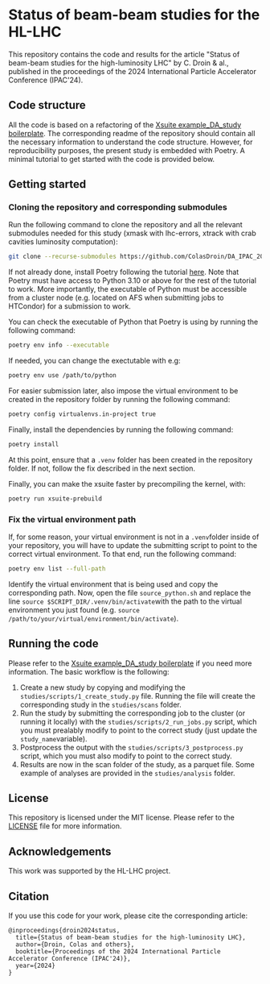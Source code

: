 # Status of beam-beam studies for the HL-LHC

This repository contains the code and results for the article "Status of beam-beam studies for the high-luminosity LHC" by C. Droin & al., published in the proceedings of the 2024 International Particle Accelerator Conference (IPAC'24).

## Code structure

All the code is based on a refactoring of the [Xsuite example_DA_study boilerplate](https://github.com/xsuite/example_DA_study). The corresponding readme of the repository should contain all the necessary information to understand the code structure. However, for reproducibility purposes, the present study is embedded with Poetry. A minimal tutorial to get started with the code is provided below.

## Getting started

### Cloning the repository and corresponding submodules

Run the following command to clone the repository and all the relevant submodules needed for this study (xmask with lhc-errors, xtrack with crab cavities luminosity computation):

```bash
git clone --recurse-submodules https://github.com/ColasDroin/DA_IPAC_2024.git
```

If not already done, install Poetry following the tutorial [here](https://python-poetry.org/docs/). Note that Poetry must have access to Python 3.10 or above for the rest of the tutorial to work. More importantly, the executable of Python must be accessible from a cluster node (e.g. located on AFS when submitting jobs to HTCondor) for a submission to work.

You can check the executable of Python that Poetry is using by running the following command:

```bash
poetry env info --executable
```

If needed, you can change the exectutable with e.g:

```bash
poetry env use /path/to/python
```

For easier submission later, also impose the virtual environment to be created in the repository folder by running the following command:

```bash
poetry config virtualenvs.in-project true
```

Finally, install the dependencies by running the following command:

```bash
poetry install
```

At this point, ensure that a `.venv` folder has been created in the repository folder. If not, follow the fix described in the next section.

Finally, you can make the xsuite faster by precompiling the kernel, with:

```bash
poetry run xsuite-prebuild
```

### Fix the virtual environment path

If, for some reason, your virtual environment is not in a `.venv`folder inside of your repository, you will have to
update the submitting script to point to the correct virtual environment. To that end, run the following command:

```bash
poetry env list --full-path
```

Identify the virtual environment that is being used and copy the corresponding path. Now, open the file `source_python.sh` and replace the line `source $SCRIPT_DIR/.venv/bin/activate`with the path to the virtual environment you just found (e.g. `source /path/to/your/virtual/environment/bin/activate`).

## Running the code

Please refer to the [Xsuite example_DA_study boilerplate](https://github.com/xsuite/example_DA_study)
if you need more information. The basic workflow is the following:

1. Create a new study by copying and modifying the `studies/scripts/1_create_study.py` file. Running the file will create the corresponding study in the `studies/scans` folder.
2. Run the study by submitting the corresponding job to the cluster (or running it locally) with the `studies/scripts/2_run_jobs.py` script, which you must prealably modify to point to the correct study (just update the `study_name`variable).
3. Postprocess the output with the `studies/scripts/3_postprocess.py` script, which you must also modify to point to the correct study.
4. Results are now in the scan folder of the study, as a parquet file. Some example of analyses are provided in the `studies/analysis` folder.

## License

This repository is licensed under the MIT license. Please refer to the [LICENSE](LICENSE) file for more information.

## Acknowledgements

This work was supported by the HL-LHC project.


## Citation

If you use this code for your work, please cite the corresponding article:

```
@inproceedings{droin2024status,
  title={Status of beam-beam studies for the high-luminosity LHC},
  author={Droin, Colas and others},
  booktitle={Proceedings of the 2024 International Particle Accelerator Conference (IPAC'24)},
  year={2024}
}
```